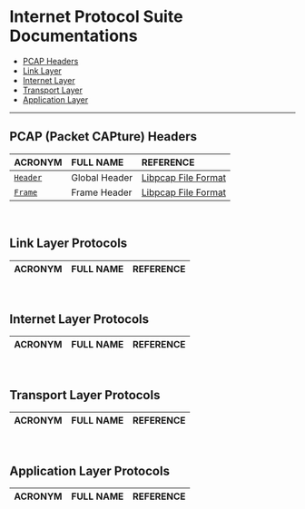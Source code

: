# Internet Protocol Suite Documentations

 - [PCAP Headers](#pcap)
 - [Link Layer](#link)
 - [Internet Layer](#internet)
 - [Transport Layer](#transport)
 - [Application Layer](#application)

---

<a name="pcap"> </a>

## PCAP (Packet CAPture) Headers

| ACRONYM                                                                                    | FULL NAME     | REFERENCE                                                                                                  |
| :----------------------------------------------------------------------------------------- | :------------ | :--------------------------------------------------------------------------------------------------------- |
| [`Header`](https://github.com/JarryShaw/PyPCAPKit/tree/master/doc/pcap/Header.md) | Global Header | [Libpcap File Format](https://wiki.wireshark.org/Development/LibpcapFileFormat#Global_Header)              |
| [`Frame`](https://github.com/JarryShaw/PyPCAPKit/tree/master/doc/pcap/Frame.md)   | Frame Header  | [Libpcap File Format](https://wiki.wireshark.org/Development/LibpcapFileFormat#Record_.28Packet.29_Header) |

&nbsp;

<a name="link"> </a>

## Link Layer Protocols

| ACRONYM | FULL NAME | REFERENCE |
| :------ | :-------- | :-------  |

&nbsp;

<a name="internet"> </a>

## Internet Layer Protocols

| ACRONYM | FULL NAME | REFERENCE |
| :------ | :-------- | :-------  |

&nbsp;

<a name="transport"> </a>

## Transport Layer Protocols

| ACRONYM | FULL NAME | REFERENCE |
| :------ | :-------- | :-------  |

&nbsp;

<a name="application"> </a>

## Application Layer Protocols

| ACRONYM | FULL NAME | REFERENCE |
| :------ | :-------- | :-------  |
